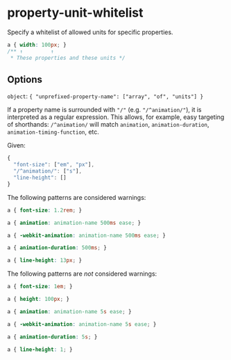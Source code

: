 # property-unit-whitelist

Specify a whitelist of allowed units for specific properties.

```css
a { width: 100px; }
/** ↑         ↑
 * These properties and these units */
```

## Options

`object`: `{
  "unprefixed-property-name": ["array", "of", "units"]
}`

If a property name is surrounded with `"/"` (e.g. `"/^animation/"`),
it is interpreted as a regular expression. This allows, for example,
easy targeting of shorthands: `/^animation/` will match `animation`,
`animation-duration`, `animation-timing-function`, etc.

Given:

```js
{
  "font-size": ["em", "px"],
  "/^animation/": ["s"],
  "line-height": []
}
```

The following patterns are considered warnings:

```css
a { font-size: 1.2rem; }
```

```css
a { animation: animation-name 500ms ease; }
```

```css
a { -webkit-animation: animation-name 500ms ease; }
```

```css
a { animation-duration: 500ms; }
```

```css
a { line-height: 13px; }
```

The following patterns are *not* considered warnings:

```css
a { font-size: 1em; }
```

```css
a { height: 100px; }
```

```css
a { animation: animation-name 5s ease; }
```


```css
a { -webkit-animation: animation-name 5s ease; }
```

```css
a { animation-duration: 5s; }
```

```css
a { line-height: 1; }
```
